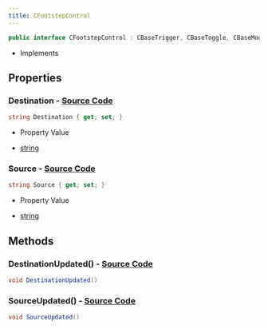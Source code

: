 ```yaml
---
title: CFootstepControl
---
```


```csharp
public interface CFootstepControl : CBaseTrigger, CBaseToggle, CBaseModelEntity, CBaseEntity, CEntityInstance, ISchemaClass<CEntityInstance>, ISchemaClass<CBaseEntity>, ISchemaClass<CBaseModelEntity>, ISchemaClass<CBaseToggle>, ISchemaClass<CBaseTrigger>, ISchemaClass<CFootstepControl>, ISchemaField, ISchemaClass, INativeHandle
```

- Implements

## Properties

### **Destination** - [Source Code](https://github.com/swiftly-solution/swiftlys2/blob/main/managed/src/SwiftlyS2.Generated/Schemas/Interfaces/CFootstepControl.cs#L18)

```csharp
string Destination { get; set; }
```

- Property Value

- [string](https://learn.microsoft.com/dotnet/api/system.string)

### **Source** - [Source Code](https://github.com/swiftly-solution/swiftlys2/blob/main/managed/src/SwiftlyS2.Generated/Schemas/Interfaces/CFootstepControl.cs#L16)

```csharp
string Source { get; set; }
```

- Property Value

- [string](https://learn.microsoft.com/dotnet/api/system.string)

## Methods

### **DestinationUpdated()** - [Source Code](https://github.com/swiftly-solution/swiftlys2/blob/main/managed/src/SwiftlyS2.Generated/Schemas/Interfaces/CFootstepControl.cs#L21)

```csharp
void DestinationUpdated()
```

### **SourceUpdated()** - [Source Code](https://github.com/swiftly-solution/swiftlys2/blob/main/managed/src/SwiftlyS2.Generated/Schemas/Interfaces/CFootstepControl.cs#L20)

```csharp
void SourceUpdated()
```

